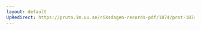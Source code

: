 ```yaml
---
layout: default
UpRedirect: https://pruto.im.uu.se/riksdagen-records-pdf/1874/prot-1874--fk--422/prot-1874--fk--422_012.pdf
---
```

